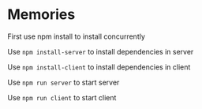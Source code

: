 # Memories

First use npm install to install concurrently

Use ```npm install-server``` to install dependencies in server

Use ```npm install-client```  to install dependencies in client

Use ```npm run server``` to start server

Use ```npm run client``` to start client
